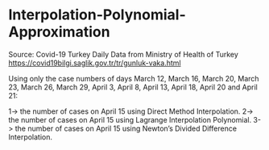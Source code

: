 # Interpolation-Polynomial-Approximation

Source:
Covid-19 Turkey Daily Data from Ministry of Health of Turkey
https://covid19bilgi.saglik.gov.tr/tr/gunluk-vaka.html


Using only the case numbers of days March 12, March 16, March 20, March 23,
March 26, March 29, April 3, April 8, April 13, April 18, April 20 and April 21:

1-> the number of cases on April 15 using Direct Method Interpolation.
2-> the number of cases on April 15 using Lagrange Interpolation Polynomial.
3-> the number of cases on April 15 using Newton’s Divided Difference Interpolation.

